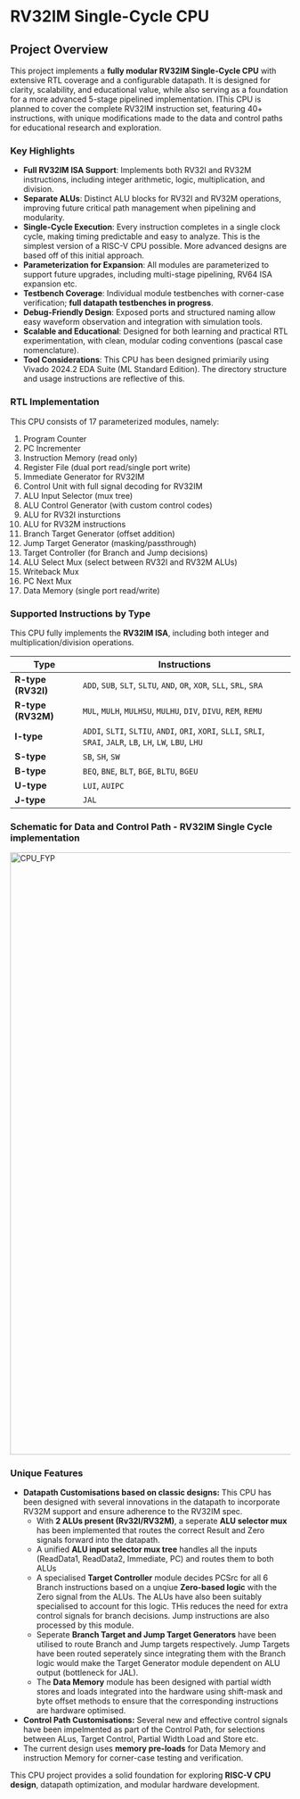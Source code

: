# RV32IM Single-Cycle CPU

## Project Overview

This project implements a **fully modular RV32IM Single-Cycle CPU** with extensive RTL coverage and a configurable datapath. It is designed for clarity, scalability, and educational value, while also serving as a foundation for a more advanced 5-stage pipelined implementation. IThis CPU is planned to cover the complete RV32IM instruction set, featuring 40+ instructions, with unique modifications made to the data and control paths for educational research and exploration.


### Key Highlights

* **Full RV32IM ISA Support**: Implements both RV32I and RV32M instructions, including integer arithmetic, logic, multiplication, and division.
* **Separate ALUs**: Distinct ALU blocks for RV32I and RV32M operations, improving future critical path management when pipelining and modularity.
* **Single-Cycle Execution**: Every instruction completes in a single clock cycle, making timing predictable and easy to analyze. This is the simplest version of a RISC-V CPU possible. More advanced designs are based off of this initial approach.       
* **Parameterization for Expansion**: All modules are parameterized to support future upgrades, including multi-stage pipelining, RV64 ISA expansion etc.
* **Testbench Coverage**: Individual module testbenches with corner-case verification; **full datapath testbenches in progress**.
* **Debug-Friendly Design**: Exposed ports and structured naming allow easy waveform observation and integration with simulation tools.
* **Scalable and Educational**: Designed for both learning and practical RTL experimentation, with clean, modular coding conventions (pascal case nomenclature).
* **Tool Considerations**: This CPU has been designed primiarily using Vivado 2024.2 EDA Suite (ML Standard Edition). The directory structure and usage instructions are reflective of this.


### RTL Implementation
This CPU consists of 17 parameterized modules, namely:
   1. Program Counter
   2. PC Incrementer
   3. Instruction Memory (read only)
   4. Register File (dual port read/single port write)
   5. Immediate Generator for RV32IM
   6. Control Unit with full signal decoding for RV32IM
   7. ALU Input Selector (mux tree)
   8. ALU Control Generator (with custom control codes)
   9. ALU for RV32I insturctions
   10. ALU for RV32M instructions
   11. Branch Target Generator (offset addition)
   12. Jump Target Generator (masking/passthrough)
   13. Target Controller (for Branch and Jump decisions)
   14. ALU Select Mux (select between RV32I and RV32M ALUs)
   15. Writeback Mux
   16. PC Next Mux
   17. Data Memory (single port read/write)


### Supported Instructions by Type

This CPU fully implements the **RV32IM ISA**, including both integer and multiplication/division operations.

| Type | Instructions |
|------|--------------|
| **R-type (RV32I)** | `ADD`, `SUB`, `SLT`, `SLTU`, `AND`, `OR`, `XOR`, `SLL`, `SRL`, `SRA` |
| **R-type (RV32M)** | `MUL`, `MULH`, `MULHSU`, `MULHU`, `DIV`, `DIVU`, `REM`, `REMU` |
| **I-type** | `ADDI`, `SLTI`, `SLTIU`, `ANDI`, `ORI`, `XORI`, `SLLI`, `SRLI`, `SRAI`, `JALR`, `LB`, `LH`, `LW`, `LBU`, `LHU` |
| **S-type** | `SB`, `SH`, `SW` |
| **B-type** | `BEQ`, `BNE`, `BLT`, `BGE`, `BLTU`, `BGEU` |
| **U-type** | `LUI`, `AUIPC` |
| **J-type** | `JAL` |


### Schematic for Data and Control Path - RV32IM Single Cycle implementation

<img width="1920" height="1080" alt="CPU_FYP" src="https://github.com/user-attachments/assets/7fe0b685-9c16-4038-a1ff-7eeaffaadca5" />


### Unique Features
* **Datapath Customisations based on classic designs:** This CPU has been designed with several innovations in the datapath to incorporate RV32M support and ensure adherence to the RV32IM spec.
  * With **2 ALUs present (Rv32I/RV32M)**, a seperate **ALU selector mux** has been implemented that routes the correct Result and Zero signals forward into the datapath.
  * A unified **ALU input selector mux tree** handles all the inputs (ReadData1, ReadData2, Immediate, PC) and routes them to both ALUs
  * A specialised **Target Controller** module decides PCSrc for all 6 Branch instructions based on a unqiue **Zero-based logic** with the Zero signal from the ALUs. The ALUs have also been suitably specialised to account for this logic. THis reduces the need for extra control signals for branch decisions. Jump instructions are also processed by this module.
  * Seperate **Branch Target and Jump Target Generators** have been utilised to route Branch and Jump targets respectively. Jump Targets have been routed seperately since integrating them with the Branch logic would make the Target Generator module dependent on ALU output (bottleneck for JAL).
  * The **Data Memory** module has been designed with partial width stores and loads integrated into the hardware using shift-mask and byte offset methods to ensure that the corresponding instructions are hardware optimised.
* **Control Path Customisations:** Several new and effective control signals have been impelmented as part of the Control Path, for selections between ALus, Target Control, Partial Width Load and Store etc.
* The current design uses **memory pre-loads** for Data Memory and instruction Memory for corner-case testing and verification.



This CPU project provides a solid foundation for exploring **RISC-V CPU design**, datapath optimization, and modular hardware development.
